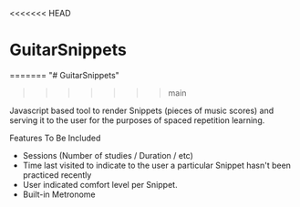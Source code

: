 <<<<<<< HEAD
# GuitarSnippets
=======
"# GuitarSnippets" 
>>>>>>> main

Javascript based tool to render Snippets (pieces of music scores) and serving it to the user for the purposes of spaced repetition learning. 

Features To Be Included

- Sessions (Number of studies / Duration / etc)
- Time last visited to indicate to the user a particular Snippet hasn't been practiced recently
- User indicated comfort level per Snippet.
- Built-in Metronome
